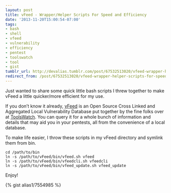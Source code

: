 ```yaml
---
layout: post
title: vFeed - Wrapper/Helper Scripts For Speed and Efficiency
date: '2013-11-20T15:00:54-07:00'
tags:
- bash
- shell
- vfeed
- vulnerability
- efficiency
- pentest
- toolswatch
- tool
- gist
tumblr_url: http://devalias.tumblr.com/post/67532513020/vfeed-wrapper-helper-scripts-for-speed-and-efficiency
redirect_from: /post/67532513020/vfeed-wrapper-helper-scripts-for-speed-and-efficiency
---
```

Just wanted to share some quick little bash scripts I threw together to make vFeed a little quicker/more efficient for my use.

If you don’t know it already, [vFeed](https://github.com/toolswatch/vfeed) is an Open Source Cross Linked and Aggregated Local Vulnerability Database put together by the fine folks over at [ToolsWatch](http://www.toolswatch.org/vfeed/). You can query it for a whole bunch of information and details that may aid you in your pentests, all from the convenience of a local database.

To make life easier, I throw these scripts in my vFeed directory and symlink them from bin.

```
cd /path/to/bin
ln -s /path/to/vFeed/bin/vfeed.sh vfeed
ln -s /path/to/vFeed/bin/vfeedcli.sh vfeedcli
ln -s /path/to/vFeed/bin/vfeed_update.sh vfeed_update
```

Enjoy!

{% gist alias1/7554985 %}
